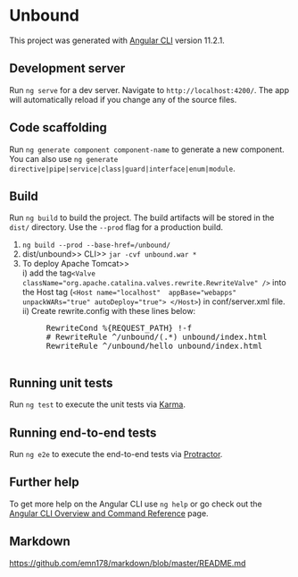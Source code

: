 # Unbound
This project was generated with [Angular CLI](https://github.com/angular/angular-cli) version 11.2.1.

## Development server
Run `ng serve` for a dev server. Navigate to `http://localhost:4200/`. The app will automatically reload if you change any of the source files.

## Code scaffolding
Run `ng generate component component-name` to generate a new component. You can also use `ng generate directive|pipe|service|class|guard|interface|enum|module`.

## Build
Run `ng build` to build the project. The build artifacts will be stored in the `dist/` directory. Use the `--prod` flag for a production build.

1. `ng build --prod --base-href=/unbound/`
2. dist/unbound>> CLI>> `jar -cvf unbound.war *`
3. To deploy Apache Tomcat>>  
	i) add the tag`<Valve className="org.apache.catalina.valves.rewrite.RewriteValve" />` into the Host tag (`<Host name="localhost"  appBase="webapps"  unpackWARs="true" autoDeploy="true"> </Host>`) in conf/server.xml file.  
	ii) Create rewrite.config with these lines below:
	<pre>
		RewriteCond %{REQUEST_PATH} !-f
		# RewriteRule ^/unbound/(.*) unbound/index.html
		RewriteRule ^/unbound/hello unbound/index.html
	</pre>

## Running unit tests
Run `ng test` to execute the unit tests via [Karma](https://karma-runner.github.io).

## Running end-to-end tests
Run `ng e2e` to execute the end-to-end tests via [Protractor](http://www.protractortest.org/).

## Further help
To get more help on the Angular CLI use `ng help` or go check out the [Angular CLI Overview and Command Reference](https://angular.io/cli) page.

## Markdown
https://github.com/emn178/markdown/blob/master/README.md
